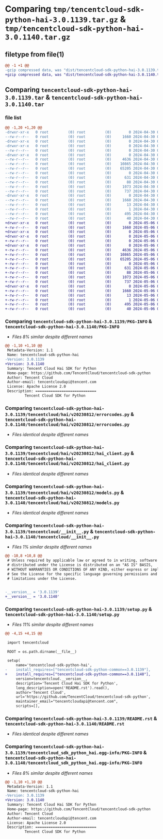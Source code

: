 # Comparing `tmp/tencentcloud-sdk-python-hai-3.0.1139.tar.gz` & `tmp/tencentcloud-sdk-python-hai-3.0.1140.tar.gz`

## filetype from file(1)

```diff
@@ -1 +1 @@
-gzip compressed data, was "dist/tencentcloud-sdk-python-hai-3.0.1139.tar", last modified: Tue Apr 30 04:19:02 2024, max compression
+gzip compressed data, was "dist/tencentcloud-sdk-python-hai-3.0.1140.tar", last modified: Mon May  6 08:20:48 2024, max compression
```

## Comparing `tencentcloud-sdk-python-hai-3.0.1139.tar` & `tencentcloud-sdk-python-hai-3.0.1140.tar`

### file list

```diff
@@ -1,20 +1,20 @@
-drwxr-xr-x   0 root         (0) root         (0)        0 2024-04-30 04:19:02.000000 tencentcloud-sdk-python-hai-3.0.1139/
--rw-r--r--   0 root         (0) root         (0)     1660 2024-04-30 04:19:02.000000 tencentcloud-sdk-python-hai-3.0.1139/PKG-INFO
-drwxr-xr-x   0 root         (0) root         (0)        0 2024-04-30 04:19:02.000000 tencentcloud-sdk-python-hai-3.0.1139/tencentcloud/
-drwxr-xr-x   0 root         (0) root         (0)        0 2024-04-30 04:19:02.000000 tencentcloud-sdk-python-hai-3.0.1139/tencentcloud/hai/
--rw-r--r--   0 root         (0) root         (0)        0 2024-04-30 04:19:02.000000 tencentcloud-sdk-python-hai-3.0.1139/tencentcloud/hai/__init__.py
-drwxr-xr-x   0 root         (0) root         (0)        0 2024-04-30 04:19:02.000000 tencentcloud-sdk-python-hai-3.0.1139/tencentcloud/hai/v20230812/
--rw-r--r--   0 root         (0) root         (0)     4636 2024-04-30 04:19:02.000000 tencentcloud-sdk-python-hai-3.0.1139/tencentcloud/hai/v20230812/errorcodes.py
--rw-r--r--   0 root         (0) root         (0)    10865 2024-04-30 04:19:02.000000 tencentcloud-sdk-python-hai-3.0.1139/tencentcloud/hai/v20230812/hai_client.py
--rw-r--r--   0 root         (0) root         (0)    65205 2024-04-30 04:19:02.000000 tencentcloud-sdk-python-hai-3.0.1139/tencentcloud/hai/v20230812/models.py
--rw-r--r--   0 root         (0) root         (0)        0 2024-04-30 04:19:02.000000 tencentcloud-sdk-python-hai-3.0.1139/tencentcloud/hai/v20230812/__init__.py
--rw-r--r--   0 root         (0) root         (0)      631 2024-04-30 04:19:02.000000 tencentcloud-sdk-python-hai-3.0.1139/tencentcloud/__init__.py
--rw-r--r--   0 root         (0) root         (0)       88 2024-04-30 04:19:02.000000 tencentcloud-sdk-python-hai-3.0.1139/setup.cfg
--rw-r--r--   0 root         (0) root         (0)     1073 2024-04-30 04:19:02.000000 tencentcloud-sdk-python-hai-3.0.1139/setup.py
--rw-r--r--   0 root         (0) root         (0)      737 2024-04-30 04:19:02.000000 tencentcloud-sdk-python-hai-3.0.1139/README.rst
-drwxr-xr-x   0 root         (0) root         (0)        0 2024-04-30 04:19:02.000000 tencentcloud-sdk-python-hai-3.0.1139/tencentcloud_sdk_python_hai.egg-info/
--rw-r--r--   0 root         (0) root         (0)     1660 2024-04-30 04:19:02.000000 tencentcloud-sdk-python-hai-3.0.1139/tencentcloud_sdk_python_hai.egg-info/PKG-INFO
--rw-r--r--   0 root         (0) root         (0)       13 2024-04-30 04:19:02.000000 tencentcloud-sdk-python-hai-3.0.1139/tencentcloud_sdk_python_hai.egg-info/top_level.txt
--rw-r--r--   0 root         (0) root         (0)        1 2024-04-30 04:19:02.000000 tencentcloud-sdk-python-hai-3.0.1139/tencentcloud_sdk_python_hai.egg-info/dependency_links.txt
--rw-r--r--   0 root         (0) root         (0)      495 2024-04-30 04:19:02.000000 tencentcloud-sdk-python-hai-3.0.1139/tencentcloud_sdk_python_hai.egg-info/SOURCES.txt
--rw-r--r--   0 root         (0) root         (0)       40 2024-04-30 04:19:02.000000 tencentcloud-sdk-python-hai-3.0.1139/tencentcloud_sdk_python_hai.egg-info/requires.txt
+drwxr-xr-x   0 root         (0) root         (0)        0 2024-05-06 08:20:48.000000 tencentcloud-sdk-python-hai-3.0.1140/
+-rw-r--r--   0 root         (0) root         (0)     1660 2024-05-06 08:20:48.000000 tencentcloud-sdk-python-hai-3.0.1140/PKG-INFO
+drwxr-xr-x   0 root         (0) root         (0)        0 2024-05-06 08:20:48.000000 tencentcloud-sdk-python-hai-3.0.1140/tencentcloud/
+drwxr-xr-x   0 root         (0) root         (0)        0 2024-05-06 08:20:48.000000 tencentcloud-sdk-python-hai-3.0.1140/tencentcloud/hai/
+-rw-r--r--   0 root         (0) root         (0)        0 2024-05-06 08:20:47.000000 tencentcloud-sdk-python-hai-3.0.1140/tencentcloud/hai/__init__.py
+drwxr-xr-x   0 root         (0) root         (0)        0 2024-05-06 08:20:48.000000 tencentcloud-sdk-python-hai-3.0.1140/tencentcloud/hai/v20230812/
+-rw-r--r--   0 root         (0) root         (0)     4636 2024-05-06 08:20:47.000000 tencentcloud-sdk-python-hai-3.0.1140/tencentcloud/hai/v20230812/errorcodes.py
+-rw-r--r--   0 root         (0) root         (0)    10865 2024-05-06 08:20:47.000000 tencentcloud-sdk-python-hai-3.0.1140/tencentcloud/hai/v20230812/hai_client.py
+-rw-r--r--   0 root         (0) root         (0)    65205 2024-05-06 08:20:47.000000 tencentcloud-sdk-python-hai-3.0.1140/tencentcloud/hai/v20230812/models.py
+-rw-r--r--   0 root         (0) root         (0)        0 2024-05-06 08:20:47.000000 tencentcloud-sdk-python-hai-3.0.1140/tencentcloud/hai/v20230812/__init__.py
+-rw-r--r--   0 root         (0) root         (0)      631 2024-05-06 08:20:47.000000 tencentcloud-sdk-python-hai-3.0.1140/tencentcloud/__init__.py
+-rw-r--r--   0 root         (0) root         (0)       88 2024-05-06 08:20:48.000000 tencentcloud-sdk-python-hai-3.0.1140/setup.cfg
+-rw-r--r--   0 root         (0) root         (0)     1073 2024-05-06 08:20:47.000000 tencentcloud-sdk-python-hai-3.0.1140/setup.py
+-rw-r--r--   0 root         (0) root         (0)      737 2024-05-06 08:20:47.000000 tencentcloud-sdk-python-hai-3.0.1140/README.rst
+drwxr-xr-x   0 root         (0) root         (0)        0 2024-05-06 08:20:48.000000 tencentcloud-sdk-python-hai-3.0.1140/tencentcloud_sdk_python_hai.egg-info/
+-rw-r--r--   0 root         (0) root         (0)     1660 2024-05-06 08:20:48.000000 tencentcloud-sdk-python-hai-3.0.1140/tencentcloud_sdk_python_hai.egg-info/PKG-INFO
+-rw-r--r--   0 root         (0) root         (0)       13 2024-05-06 08:20:48.000000 tencentcloud-sdk-python-hai-3.0.1140/tencentcloud_sdk_python_hai.egg-info/top_level.txt
+-rw-r--r--   0 root         (0) root         (0)        1 2024-05-06 08:20:48.000000 tencentcloud-sdk-python-hai-3.0.1140/tencentcloud_sdk_python_hai.egg-info/dependency_links.txt
+-rw-r--r--   0 root         (0) root         (0)      495 2024-05-06 08:20:48.000000 tencentcloud-sdk-python-hai-3.0.1140/tencentcloud_sdk_python_hai.egg-info/SOURCES.txt
+-rw-r--r--   0 root         (0) root         (0)       40 2024-05-06 08:20:48.000000 tencentcloud-sdk-python-hai-3.0.1140/tencentcloud_sdk_python_hai.egg-info/requires.txt
```

### Comparing `tencentcloud-sdk-python-hai-3.0.1139/PKG-INFO` & `tencentcloud-sdk-python-hai-3.0.1140/PKG-INFO`

 * *Files 8% similar despite different names*

```diff
@@ -1,10 +1,10 @@
 Metadata-Version: 1.1
 Name: tencentcloud-sdk-python-hai
-Version: 3.0.1139
+Version: 3.0.1140
 Summary: Tencent Cloud Hai SDK for Python
 Home-page: https://github.com/TencentCloud/tencentcloud-sdk-python
 Author: Tencent Cloud
 Author-email: tencentcloudapi@tencent.com
 License: Apache License 2.0
 Description: ============================
         Tencent Cloud SDK for Python
```

### Comparing `tencentcloud-sdk-python-hai-3.0.1139/tencentcloud/hai/v20230812/errorcodes.py` & `tencentcloud-sdk-python-hai-3.0.1140/tencentcloud/hai/v20230812/errorcodes.py`

 * *Files identical despite different names*

### Comparing `tencentcloud-sdk-python-hai-3.0.1139/tencentcloud/hai/v20230812/hai_client.py` & `tencentcloud-sdk-python-hai-3.0.1140/tencentcloud/hai/v20230812/hai_client.py`

 * *Files identical despite different names*

### Comparing `tencentcloud-sdk-python-hai-3.0.1139/tencentcloud/hai/v20230812/models.py` & `tencentcloud-sdk-python-hai-3.0.1140/tencentcloud/hai/v20230812/models.py`

 * *Files identical despite different names*

### Comparing `tencentcloud-sdk-python-hai-3.0.1139/tencentcloud/__init__.py` & `tencentcloud-sdk-python-hai-3.0.1140/tencentcloud/__init__.py`

 * *Files 1% similar despite different names*

```diff
@@ -10,8 +10,8 @@
 # Unless required by applicable law or agreed to in writing, software
 # distributed under the License is distributed on an "AS IS" BASIS,
 # WITHOUT WARRANTIES OR CONDITIONS OF ANY KIND, either express or implied.
 # See the License for the specific language governing permissions and
 # limitations under the License.
 
 
-__version__ = '3.0.1139'
+__version__ = '3.0.1140'
```

### Comparing `tencentcloud-sdk-python-hai-3.0.1139/setup.py` & `tencentcloud-sdk-python-hai-3.0.1140/setup.py`

 * *Files 11% similar despite different names*

```diff
@@ -4,15 +4,15 @@
 
 import tencentcloud
 
 ROOT = os.path.dirname(__file__)
 
 setup(
     name='tencentcloud-sdk-python-hai',
-    install_requires=["tencentcloud-sdk-python-common==3.0.1139"],
+    install_requires=["tencentcloud-sdk-python-common==3.0.1140"],
     version=tencentcloud.__version__,
     description='Tencent Cloud Hai SDK for Python',
     long_description=open('README.rst').read(),
     author='Tencent Cloud',
     url='https://github.com/TencentCloud/tencentcloud-sdk-python',
     maintainer_email="tencentcloudapi@tencent.com",
     scripts=[],
```

### Comparing `tencentcloud-sdk-python-hai-3.0.1139/README.rst` & `tencentcloud-sdk-python-hai-3.0.1140/README.rst`

 * *Files identical despite different names*

### Comparing `tencentcloud-sdk-python-hai-3.0.1139/tencentcloud_sdk_python_hai.egg-info/PKG-INFO` & `tencentcloud-sdk-python-hai-3.0.1140/tencentcloud_sdk_python_hai.egg-info/PKG-INFO`

 * *Files 8% similar despite different names*

```diff
@@ -1,10 +1,10 @@
 Metadata-Version: 1.1
 Name: tencentcloud-sdk-python-hai
-Version: 3.0.1139
+Version: 3.0.1140
 Summary: Tencent Cloud Hai SDK for Python
 Home-page: https://github.com/TencentCloud/tencentcloud-sdk-python
 Author: Tencent Cloud
 Author-email: tencentcloudapi@tencent.com
 License: Apache License 2.0
 Description: ============================
         Tencent Cloud SDK for Python
```

